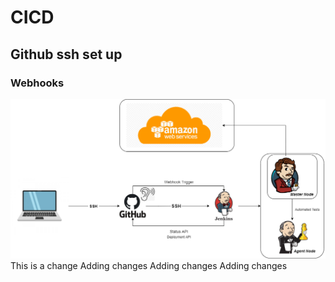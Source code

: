 # CICD
## Github ssh set up
### Webhooks
![](images/CICD.png)
This is a change
Adding changes
Adding changes
Adding changes
